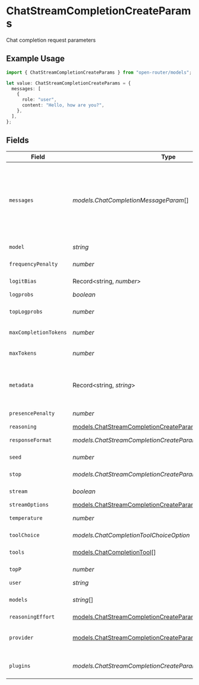 # ChatStreamCompletionCreateParams

Chat completion request parameters

## Example Usage

```typescript
import { ChatStreamCompletionCreateParams } from "open-router/models";

let value: ChatStreamCompletionCreateParams = {
  messages: [
    {
      role: "user",
      content: "Hello, how are you?",
    },
  ],
};
```

## Fields

| Field                                                                                                                  | Type                                                                                                                   | Required                                                                                                               | Description                                                                                                            | Example                                                                                                                |
| ---------------------------------------------------------------------------------------------------------------------- | ---------------------------------------------------------------------------------------------------------------------- | ---------------------------------------------------------------------------------------------------------------------- | ---------------------------------------------------------------------------------------------------------------------- | ---------------------------------------------------------------------------------------------------------------------- |
| `messages`                                                                                                             | *models.ChatCompletionMessageParam*[]                                                                                  | :heavy_check_mark:                                                                                                     | List of messages for the conversation                                                                                  | [<br/>{<br/>"role": "user",<br/>"content": "Hello, how are you?"<br/>}<br/>]                                           |
| `model`                                                                                                                | *string*                                                                                                               | :heavy_minus_sign:                                                                                                     | Model to use for completion                                                                                            |                                                                                                                        |
| `frequencyPenalty`                                                                                                     | *number*                                                                                                               | :heavy_minus_sign:                                                                                                     | Frequency penalty (-2.0 to 2.0)                                                                                        |                                                                                                                        |
| `logitBias`                                                                                                            | Record<string, *number*>                                                                                               | :heavy_minus_sign:                                                                                                     | Token logit bias adjustments                                                                                           |                                                                                                                        |
| `logprobs`                                                                                                             | *boolean*                                                                                                              | :heavy_minus_sign:                                                                                                     | Return log probabilities                                                                                               |                                                                                                                        |
| `topLogprobs`                                                                                                          | *number*                                                                                                               | :heavy_minus_sign:                                                                                                     | Number of top log probabilities to return (0-20)                                                                       |                                                                                                                        |
| `maxCompletionTokens`                                                                                                  | *number*                                                                                                               | :heavy_minus_sign:                                                                                                     | Maximum tokens in completion                                                                                           |                                                                                                                        |
| `maxTokens`                                                                                                            | *number*                                                                                                               | :heavy_minus_sign:                                                                                                     | Maximum tokens (deprecated, use max_completion_tokens)                                                                 |                                                                                                                        |
| `metadata`                                                                                                             | Record<string, *string*>                                                                                               | :heavy_minus_sign:                                                                                                     | Key-value pairs for additional object information (max 16 pairs, 64 char keys, 512 char values)                        |                                                                                                                        |
| `presencePenalty`                                                                                                      | *number*                                                                                                               | :heavy_minus_sign:                                                                                                     | Presence penalty (-2.0 to 2.0)                                                                                         |                                                                                                                        |
| `reasoning`                                                                                                            | [models.ChatStreamCompletionCreateParamsReasoning](../models/chatstreamcompletioncreateparamsreasoning.md)             | :heavy_minus_sign:                                                                                                     | Reasoning configuration                                                                                                |                                                                                                                        |
| `responseFormat`                                                                                                       | *models.ChatStreamCompletionCreateParamsResponseFormatUnion*                                                           | :heavy_minus_sign:                                                                                                     | Response format configuration                                                                                          |                                                                                                                        |
| `seed`                                                                                                                 | *number*                                                                                                               | :heavy_minus_sign:                                                                                                     | Random seed for deterministic outputs                                                                                  |                                                                                                                        |
| `stop`                                                                                                                 | *models.ChatStreamCompletionCreateParamsStop*                                                                          | :heavy_minus_sign:                                                                                                     | Stop sequences (up to 4)                                                                                               |                                                                                                                        |
| `stream`                                                                                                               | *boolean*                                                                                                              | :heavy_minus_sign:                                                                                                     | Enable streaming response                                                                                              |                                                                                                                        |
| `streamOptions`                                                                                                        | [models.ChatStreamCompletionCreateParamsStreamOptions](../models/chatstreamcompletioncreateparamsstreamoptions.md)     | :heavy_minus_sign:                                                                                                     | N/A                                                                                                                    |                                                                                                                        |
| `temperature`                                                                                                          | *number*                                                                                                               | :heavy_minus_sign:                                                                                                     | Sampling temperature (0-2)                                                                                             |                                                                                                                        |
| `toolChoice`                                                                                                           | *models.ChatCompletionToolChoiceOption*                                                                                | :heavy_minus_sign:                                                                                                     | Tool choice configuration                                                                                              |                                                                                                                        |
| `tools`                                                                                                                | [models.ChatCompletionTool](../models/chatcompletiontool.md)[]                                                         | :heavy_minus_sign:                                                                                                     | Available tools for function calling                                                                                   |                                                                                                                        |
| `topP`                                                                                                                 | *number*                                                                                                               | :heavy_minus_sign:                                                                                                     | Nucleus sampling parameter (0-1)                                                                                       |                                                                                                                        |
| `user`                                                                                                                 | *string*                                                                                                               | :heavy_minus_sign:                                                                                                     | Unique user identifier                                                                                                 |                                                                                                                        |
| `models`                                                                                                               | *string*[]                                                                                                             | :heavy_minus_sign:                                                                                                     | Order of models to fallback to for this request                                                                        |                                                                                                                        |
| `reasoningEffort`                                                                                                      | [models.ChatStreamCompletionCreateParamsReasoningEffort](../models/chatstreamcompletioncreateparamsreasoningeffort.md) | :heavy_minus_sign:                                                                                                     | Reasoning effort                                                                                                       |                                                                                                                        |
| `provider`                                                                                                             | [models.ChatStreamCompletionCreateParamsProvider](../models/chatstreamcompletioncreateparamsprovider.md)               | :heavy_minus_sign:                                                                                                     | When multiple model providers are available, optionally indicate your routing preference.                              |                                                                                                                        |
| `plugins`                                                                                                              | *models.ChatStreamCompletionCreateParamsPluginUnion*[]                                                                 | :heavy_minus_sign:                                                                                                     | Plugins you want to enable for this request, including their settings.                                                 |                                                                                                                        |